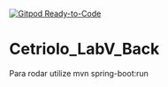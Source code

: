 [![Gitpod Ready-to-Code](https://img.shields.io/badge/Gitpod-Ready--to--Code-blue?logo=gitpod)](https://gitpod.io/#https://github.com/acsimplicio/Cetriolo_LabV) 

# Cetriolo_LabV_Back

Para rodar utilize mvn spring-boot:run
